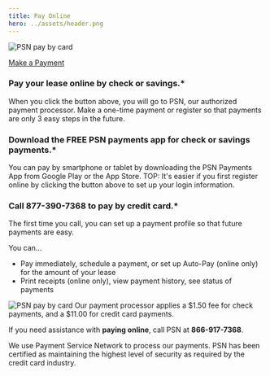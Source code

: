 ```yaml
---
title: Pay Online
hero: ../assets/header.png  
---
```


<img class="floatRight" src="../assets/psn-pay-by-card-1.jpg" alt="PSN pay by card" />

<a class="button-content" href="https://www.paymentservicenetwork.com/Login.aspx?acc=RT22574" target="_blank">Make a Payment</a>

<h3>Pay your lease online by check or savings.*</h3>

When you click the button above, you will go to PSN, our authorized payment processor. Make a one-time payment or register so that payments are only 3 easy steps in the future.

<h3>Download the FREE PSN payments app for check or savings payments.*</h3>

You can pay by smartphone or tablet by downloading the PSN Payments App from Google Play or the App Store. TOP: It's easier if you first register online by clicking the button above to set up your login information.

<h3>Call 877-390-7368 to pay by credit card.*</h3>

The first time you call, you can set up a payment profile so that future payments are easy.

You can...

* Pay immediately, schedule a payment, or set up Auto-Pay (online only) for the amount of your lease
* Print receipts (online only), view payment history, see status of payments

<img class="floatRight" src="../assets/psn-logo.png" alt="PSN pay by card" />
Our payment processor applies a $1.50 fee for check payments, and a $11.00 for credit card payments.

If you need assistance with __paying online__, call PSN at __866-917-7368__.

We use Payment Service Network to process our payments. PSN has been certified as maintaining the highest level of security as required by the credit card industry.

